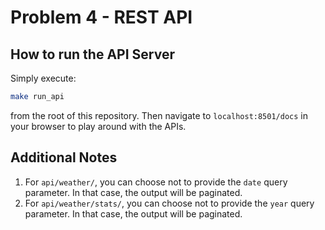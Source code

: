 # Problem 4 - REST API
## How to run the API Server
Simply execute: 
```bash
make run_api
``` 
from the root of this repository. Then navigate to `localhost:8501/docs` in your browser to play around with the APIs.

## Additional Notes
1. For `api/weather/`, you can choose not to provide the `date` query parameter. In that case, the output will be paginated.
2. For `api/weather/stats/`, you can choose not to provide the `year` query parameter. In that case, the output will be paginated.
